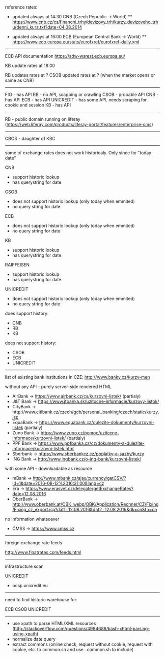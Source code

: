 reference rates:

* updated always at 14:30 CNB (Czech Republic -> World)
** https://www.cnb.cz/cs/financni_trhy/devizovy_trh/kurzy_devizoveho_trhu/denni_kurz.txt?date=04.08.2014

* updated always at 16:00 ECB (European Central Bank -> World)
** https://www.ecb.europa.eu/stats/eurofxref/eurofxref-daily.xml

---

ECB API documentation
https://sdw-wsrest.ecb.europa.eu/

KB update rates at 18:00

RB updates rates at ?
CSOB updated rates at ? (when the market opens or same as CNB)

-----

FIO - has API
RB - no API, scapping or crawling
CSOB - probable API
CNB - has API
ECB - has API
UNICREDIT - has some API, needs scraping for cookie and session
KB - has API

-----

RB - public domain running on liferay (https://web.liferay.com/products/liferay-portal/features/enterprise-cms)

---

CBOS - daughter of KBC

---

some of exchange rates does not work historicaly. Only since for "today date"

CNB
* support historic lookup
* has querystring for date

CSOB
* does not support historic lookup (only today when emmited)
* no query string for date

ECB
* does not support historic lookup (only today when emmited)
* no query string for date

KB
* support historic lookup
* has querystring for date

RAIFFEISEN
* support historic lookup
* has querystring for date

UNICREDIT
* does not support historic lookup (only today when emmited)
* no query string for date


does support history:
- CNB
- RB
- KB

does not support history:
- CSOB
- ECB
- UNICREDIT

---

list of existing bank institutions in CZE: http://www.banky.cz/kurzy-men

>>>

without any API - purely server-side rendered HTML

* AirBank -> https://www.airbank.cz/cs/kurzovni-listek/ (partialy)
* J&T Bank -> https://www.jtbanka.sk/uzitocne-informacie/kurzovy-listok/
* CityBank -> http://www.citibank.cz/czech/gcb/personal_banking/czech/static/kurzy.jsp
* EquaBank -> https://www.equabank.cz/dulezite-dokumenty/kurzovni-listek (partialy)
* Zuno Bank -> https://www.zuno.cz/pomoc/uzitecne-informace/kurzovni-listek/ (partialy)
* PPF Bank -> https://www.ppfbanka.cz/cz/dokumenty-a-dulezite-informace/kurzovni-listek.html
* Sberbank -> https://www.sberbankcz.cz/poplatky-a-sazby/kurzy
* ING Bank -> http://www.ingbank.cz/o-ing-bank/kurzovni-listek/

>>>

with some API - downloadable as resource

* mBank -> http://www.mbank.cz/ajax/currency/getCSV/?id=1&date=2016-08-12%2016:31:00&lang=cz
* Era -> https://www.erasvet.cz/delegate/getExchangeRates?date=12.08.2016
* OberBank -> http://www.oberbank.at/OBK_webp/OBK/Application/Rechner/CZ/Fixing/Fixing_cz_export.jsp?dat1=12.08.2016&dat2=12.08.2016&dk=on&fn=on

>>>

no information whatsoever

* ČMSS -> https://www.cmss.cz

----

foreign exchange rate feeds

http://www.floatrates.com/feeds.html



---

infrastructure scan

UNICREDIT
* ocsp.unicredit.eu


----

need to find historic warehouse for:

ECB
CSOB
UNICREDIT

-----

* use xpath to parse HTML/XML resources (http://stackoverflow.com/questions/4984689/bash-xhtml-parsing-using-xpath)
* normalize date query
* extract commons (online check, request without cookie, request with cookie, etc. to common.sh and use . common.sh to include)

